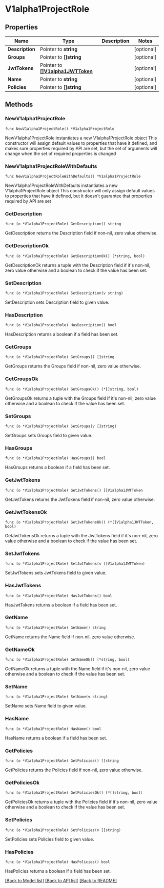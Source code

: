 # V1alpha1ProjectRole

## Properties

Name | Type | Description | Notes
------------ | ------------- | ------------- | -------------
**Description** | Pointer to **string** |  | [optional] 
**Groups** | Pointer to **[]string** |  | [optional] 
**JwtTokens** | Pointer to [**[]V1alpha1JWTToken**](V1alpha1JWTToken.md) |  | [optional] 
**Name** | Pointer to **string** |  | [optional] 
**Policies** | Pointer to **[]string** |  | [optional] 

## Methods

### NewV1alpha1ProjectRole

`func NewV1alpha1ProjectRole() *V1alpha1ProjectRole`

NewV1alpha1ProjectRole instantiates a new V1alpha1ProjectRole object
This constructor will assign default values to properties that have it defined,
and makes sure properties required by API are set, but the set of arguments
will change when the set of required properties is changed

### NewV1alpha1ProjectRoleWithDefaults

`func NewV1alpha1ProjectRoleWithDefaults() *V1alpha1ProjectRole`

NewV1alpha1ProjectRoleWithDefaults instantiates a new V1alpha1ProjectRole object
This constructor will only assign default values to properties that have it defined,
but it doesn't guarantee that properties required by API are set

### GetDescription

`func (o *V1alpha1ProjectRole) GetDescription() string`

GetDescription returns the Description field if non-nil, zero value otherwise.

### GetDescriptionOk

`func (o *V1alpha1ProjectRole) GetDescriptionOk() (*string, bool)`

GetDescriptionOk returns a tuple with the Description field if it's non-nil, zero value otherwise
and a boolean to check if the value has been set.

### SetDescription

`func (o *V1alpha1ProjectRole) SetDescription(v string)`

SetDescription sets Description field to given value.

### HasDescription

`func (o *V1alpha1ProjectRole) HasDescription() bool`

HasDescription returns a boolean if a field has been set.

### GetGroups

`func (o *V1alpha1ProjectRole) GetGroups() []string`

GetGroups returns the Groups field if non-nil, zero value otherwise.

### GetGroupsOk

`func (o *V1alpha1ProjectRole) GetGroupsOk() (*[]string, bool)`

GetGroupsOk returns a tuple with the Groups field if it's non-nil, zero value otherwise
and a boolean to check if the value has been set.

### SetGroups

`func (o *V1alpha1ProjectRole) SetGroups(v []string)`

SetGroups sets Groups field to given value.

### HasGroups

`func (o *V1alpha1ProjectRole) HasGroups() bool`

HasGroups returns a boolean if a field has been set.

### GetJwtTokens

`func (o *V1alpha1ProjectRole) GetJwtTokens() []V1alpha1JWTToken`

GetJwtTokens returns the JwtTokens field if non-nil, zero value otherwise.

### GetJwtTokensOk

`func (o *V1alpha1ProjectRole) GetJwtTokensOk() (*[]V1alpha1JWTToken, bool)`

GetJwtTokensOk returns a tuple with the JwtTokens field if it's non-nil, zero value otherwise
and a boolean to check if the value has been set.

### SetJwtTokens

`func (o *V1alpha1ProjectRole) SetJwtTokens(v []V1alpha1JWTToken)`

SetJwtTokens sets JwtTokens field to given value.

### HasJwtTokens

`func (o *V1alpha1ProjectRole) HasJwtTokens() bool`

HasJwtTokens returns a boolean if a field has been set.

### GetName

`func (o *V1alpha1ProjectRole) GetName() string`

GetName returns the Name field if non-nil, zero value otherwise.

### GetNameOk

`func (o *V1alpha1ProjectRole) GetNameOk() (*string, bool)`

GetNameOk returns a tuple with the Name field if it's non-nil, zero value otherwise
and a boolean to check if the value has been set.

### SetName

`func (o *V1alpha1ProjectRole) SetName(v string)`

SetName sets Name field to given value.

### HasName

`func (o *V1alpha1ProjectRole) HasName() bool`

HasName returns a boolean if a field has been set.

### GetPolicies

`func (o *V1alpha1ProjectRole) GetPolicies() []string`

GetPolicies returns the Policies field if non-nil, zero value otherwise.

### GetPoliciesOk

`func (o *V1alpha1ProjectRole) GetPoliciesOk() (*[]string, bool)`

GetPoliciesOk returns a tuple with the Policies field if it's non-nil, zero value otherwise
and a boolean to check if the value has been set.

### SetPolicies

`func (o *V1alpha1ProjectRole) SetPolicies(v []string)`

SetPolicies sets Policies field to given value.

### HasPolicies

`func (o *V1alpha1ProjectRole) HasPolicies() bool`

HasPolicies returns a boolean if a field has been set.


[[Back to Model list]](../README.md#documentation-for-models) [[Back to API list]](../README.md#documentation-for-api-endpoints) [[Back to README]](../README.md)



